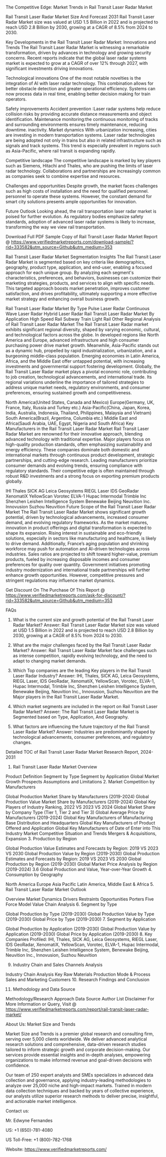 The Competitive Edge: Market Trends in Rail Transit Laser Radar Market


Rail Transit Laser Radar Market Size And Forecast 2031
Rail Transit Laser Radar Market size was valued at USD 1.5 Billion in 2022 and is projected to reach USD 2.8 Billion by 2030, growing at a CAGR of 8.5% from 2024 to 2030.

Key Developments in the Rail Transit Laser Radar Market: Innovations and Trends
The Rail Transit Laser Radar Market is witnessing a remarkable transformation, driven by advances in technology and growing security concerns. Recent reports indicate that the global laser radar systems market is expected to grow at a CAGR of over 12% through 2027, with significant investments driving innovations.

Technological innovations
One of the most notable novelties is the integration of AI with laser radar technology. This combination allows for better obstacle detection and greater operational efficiency. Systems can now process data in real time, enabling better decision making for train operators.

Safety improvements
Accident prevention :Laser radar systems help reduce collision risks by providing accurate distance measurements and object identification.
Maintenance monitoring:the continuous monitoring of tracks and surrounding environments ensures timely maintenance, reducing downtime. inactivity.
Market dynamics
With urbanization increasing, cities are investing in modern transportation systems. Laser radar technologies are being adopted not only in trains but also in related infrastructure such as signals and track systems. This trend is especially prevalent in regions such as Asia-Pacific, where rail transit is expanding rapidly.

Competitive landscape
The competitive landscape is marked by key players such as Siemens, Hitachi and Thales, who are pushing the limits of laser radar technology. Collaborations and partnerships are increasingly common as companies seek to combine expertise and resources.

Challenges and opportunities
Despite growth, the market faces challenges such as high costs of installation and the need for qualified personnel. personnel to operate these systems. However, the constant demand for smart city solutions presents ample opportunities for innovation.

Future Outlook
Looking ahead, the rail transportation laser radar market is poised for further evolution. As regulatory bodies emphasize safety standards, adoption of advanced laser radar systems is likely to increase, transforming the way we view rail transportation.

Download Full PDF Sample Copy of Rail Transit Laser Radar Market Report @ https://www.verifiedmarketreports.com/download-sample/?rid=333582&utm_source=Github&utm_medium=353

Rail Transit Laser Radar Market Segmentation Insights
The Rail Transit Laser Radar Market is segmented based on key criteria like demographics, geography, product type, application, and end-user, enabling a focused approach for each unique group. By analyzing each segment's characteristics, preferences, and behaviors, businesses can customize their marketing strategies, products, and services to align with specific needs. This targeted approach boosts market penetration, improves customer satisfaction, and drives profitability, ultimately supporting a more effective market strategy and enhancing overall business growth.

Rail Transit Laser Radar Market By Type
Pulse Laser Radar
Continuous Wave Laser Radar
Hybrid Laser Radar
Rail Transit Laser Radar Market By Application
High Speed Rail
Subway
Train
Light Rail
Other
Regional Analysis of Rail Transit Laser Radar Market
The Rail Transit Laser Radar market exhibits significant regional diversity, shaped by varying economic, cultural, and technological factors across the globe. In developed regions like North America and Europe, advanced infrastructure and high consumer purchasing power drive market growth. Meanwhile, Asia-Pacific stands out as a dynamic hub, propelled by rapid industrialization, urbanization, and a burgeoning middle-class population. Emerging economies in Latin America, Africa, and the Middle East offer untapped potential, with increasing investments and governmental support fostering development. Globally, the Rail Transit Laser Radar market plays a pivotal economic role, contributing to job creation, technological advancements, and international trade. Its regional variations underline the importance of tailored strategies to address unique market needs, regulatory environments, and consumer preferences, ensuring sustained growth and competitiveness.

North America(United States, Canada and Mexico)
Europe(Germany, UK, France, Italy, Russia and Turkey etc.)
Asia-Pacific(China, Japan, Korea, India, Australia, Indonesia, Thailand, Philippines, Malaysia and Vietnam)
South America(Brazil, Argentina, Columbia etc.)
Middle East and Africa(Saudi Arabia, UAE, Egypt, Nigeria and South Africa)
Key Manufacturers in the Rail Transit Laser Radar Market
Rail Transit Laser Radar Market are renowned for their innovative approach, blending advanced technology with traditional expertise. Major players focus on high-quality production standards, often emphasizing sustainability and energy efficiency. These companies dominate both domestic and international markets through continuous product development, strategic partnerships, and cutting-edge research. Leading manufacturers prioritize consumer demands and evolving trends, ensuring compliance with regulatory standards. Their competitive edge is often maintained through robust R&D investments and a strong focus on exporting premium products globally.

IHI
Thales
SICK AG
Leica Geosystems
RIEGL Laser
IDS GeoRadar
XenomatiX
YellowScan
Vorotec
ELVA-1
Hupac Intermodal
Trimble Inc
Shenzhen Leishen Intelligence System
Benewake Beijing
Neuvition Inc.
Innovusion
Suzhou Neuvition
Future Scope of the Rail Transit Laser Radar Market
The Rail Transit Laser Radar Market shows significant growth potential, driven by technological advancements, increased consumer demand, and evolving regulatory frameworks. As the market matures, innovation in product offerings and digital transformation is expected to shape its expansion. Rising interest in sustainable and eco-friendly solutions, especially in sectors like manufacturing and healthcare, is likely to drive demand. Additionally, France’s aging population and shrinking workforce may push for automation and AI-driven technologies across industries. Sales ratios are projected to shift toward higher-value, premium products, fueled by increasing disposable incomes and consumer preferences for quality over quantity. Government initiatives promoting industry modernization and international trade partnerships will further enhance growth opportunities. However, competitive pressures and stringent regulations may influence market dynamics.

Get Discount On The Purchase Of This Report @ https://www.verifiedmarketreports.com/ask-for-discount/?rid=333582&utm_source=Github&utm_medium=353

FAQs
1. What is the current size and growth potential of the Rail Transit Laser Radar Market?
Answer: Rail Transit Laser Radar Market size was valued at USD 1.5 Billion in 2022 and is projected to reach USD 2.8 Billion by 2030, growing at a CAGR of 8.5% from 2024 to 2030.

2. What are the major challenges faced by the Rail Transit Laser Radar Market?
Answer: Rail Transit Laser Radar Market face challenges such as intense competition, rapidly evolving technology, and the need to adapt to changing market demands.

3. Which Top companies are the leading Key players in the Rail Transit Laser Radar Industry?
Answer: IHI, Thales, SICK AG, Leica Geosystems, RIEGL Laser, IDS GeoRadar, XenomatiX, YellowScan, Vorotec, ELVA-1, Hupac Intermodal, Trimble Inc, Shenzhen Leishen Intelligence System, Benewake Beijing, Neuvition Inc., Innovusion, Suzhou Neuvition are the Major players in the Rail Transit Laser Radar Market.

4. Which market segments are included in the report on Rail Transit Laser Radar Market?
Answer: The Rail Transit Laser Radar Market is Segmented based on Type, Application, And Geography.

5. What factors are influencing the future trajectory of the Rail Transit Laser Radar Market?
Answer: Industries are predominantly shaped by technological advancements, consumer preferences, and regulatory changes.

Detailed TOC of Rail Transit Laser Radar Market Research Report, 2024-2031
1. Rail Transit Laser Radar Market Overview

Product Definition
Segment by Type
Segment by Application
Global Market Growth Prospects
Assumptions and Limitations
2. Market Competition by Manufacturers

Global Production Market Share by Manufacturers (2019-2024)
Global Production Value Market Share by Manufacturers (2019-2024)
Global Key Players of Industry Ranking, 2022 VS 2023 VS 2024
Global Market Share by Company Type (Tier 1, Tier 2 and Tier 3)
Global Average Price by Manufacturers (2019-2024)
Global Key Manufacturers of Manufacturing Base Distribution and Headquarters
Global Key Manufacturers of Product Offered and Application
Global Key Manufacturers of Date of Enter into This Industry
Market Competitive Situation and Trends
Mergers & Acquisitions, Expansion
3. Production by Region

Global Production Value Estimates and Forecasts by Region: 2019 VS 2023 VS 2030
Global Production Value by Region (2019-2030)
Global Production Estimates and Forecasts by Region: 2019 VS 2023 VS 2030
Global Production by Region (2019-2030)
Global Market Price Analysis by Region (2019-2024) 3.6 Global Production and Value, Year-over-Year Growth
4. Consumption by Geography

North America
Europe
Asia Pacific
Latin America, Middle East & Africa
5. Rail Transit Laser Radar Market Outlook

Overview
Market Dynamics
Drivers
Restraints
Opportunities
Porters Five Force Model
Value Chain Analysis 
6. Segment by Type

Global Production by Type (2019-2030)
Global Production Value by Type (2019-2030)
Global Price by Type (2019-2030)
7. Segment by Application

Global Production by Application (2019-2030)
Global Production Value by Application (2019-2030)
Global Price by Application (2019-2030)
8. Key Companies Profiled: IHI, Thales, SICK AG, Leica Geosystems, RIEGL Laser, IDS GeoRadar, XenomatiX, YellowScan, Vorotec, ELVA-1, Hupac Intermodal, Trimble Inc, Shenzhen Leishen Intelligence System, Benewake Beijing, Neuvition Inc., Innovusion, Suzhou Neuvition

9. Industry Chain and Sales Channels Analysis

Industry Chain Analysis
Key Raw Materials
Production Mode & Process
Sales and Marketing
Customers
10. Research Findings and Conclusion

11. Methodology and Data Source

Methodology/Research Approach
Data Source
Author List
Disclaimer
For More Information or Query, Visit @ https://www.verifiedmarketreports.com/report/rail-transit-laser-radar-market/

About Us: Market Size and Trends

Market Size and Trends is a premier global research and consulting firm, serving over 5,000 clients worldwide. We deliver advanced analytical research solutions and comprehensive, data-driven research studies tailored to inform strategic growth and corporate decision-making. Our services provide essential insights and in-depth analyses, empowering organizations to make informed revenue and goal-driven decisions with confidence.

Our team of 250 expert analysts and SMEs specializes in advanced data collection and governance, applying industry-leading methodologies to analyze over 25,000 niche and high-impact markets. Trained in modern data collection techniques and backed by years of collective experience, our analysts utilize superior research methods to deliver precise, insightful, and actionable market intelligence.

Contact us:

Mr. Edwyne Fernandes

US: +1 (650)-781-4080

US Toll-Free: +1 (800)-782-1768

Website: https://www.verifiedmarketreports.com/
